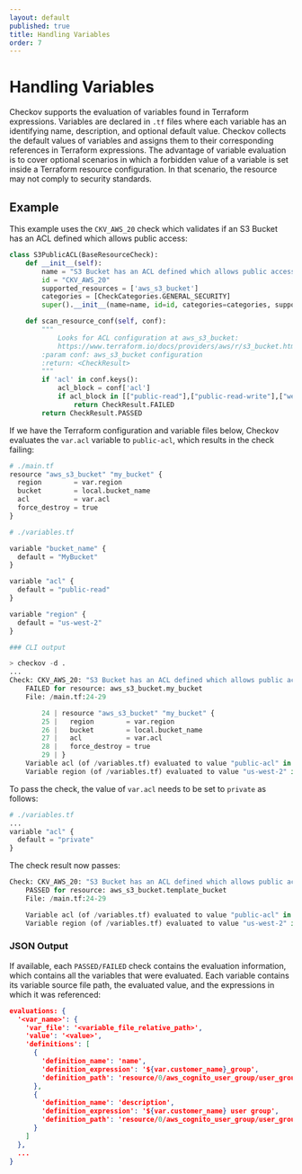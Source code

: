 ```yaml
---
layout: default
published: true
title: Handling Variables
order: 7
---
```


# Handling Variables

Checkov supports the evaluation of variables found in Terraform expressions.
Variables are declared in `.tf` files where each variable has an identifying name, description, and optional default value.
Checkov collects the default values of variables and assigns them to their corresponding references in Terraform expressions.
The advantage of variable evaluation is to cover optional scenarios in which a forbidden value of a variable is set inside a Terraform resource configuration. In that scenario, the resource may not comply to security standards. 

## Example

This example uses the `CKV_AWS_20` check which validates if an S3 Bucket has an ACL defined which allows public access:

```python
class S3PublicACL(BaseResourceCheck):
    def __init__(self):
        name = "S3 Bucket has an ACL defined which allows public access."
        id = "CKV_AWS_20"
        supported_resources = ['aws_s3_bucket']
        categories = [CheckCategories.GENERAL_SECURITY]
        super().__init__(name=name, id=id, categories=categories, supported_resources=supported_resources)

    def scan_resource_conf(self, conf):
        """
            Looks for ACL configuration at aws_s3_bucket:
            https://www.terraform.io/docs/providers/aws/r/s3_bucket.html
        :param conf: aws_s3_bucket configuration
        :return: <CheckResult>
        """
        if 'acl' in conf.keys():
            acl_block = conf['acl']
            if acl_block in [["public-read"],["public-read-write"],["website"]]:
                return CheckResult.FAILED
        return CheckResult.PASSED
```

If we have the Terraform configuration and variable files below, Checkov evaluates the `var.acl` variable to `public-acl`, which results in the check failing:

```python
# ./main.tf
resource "aws_s3_bucket" "my_bucket" {
  region        = var.region
  bucket        = local.bucket_name
  acl           = var.acl
  force_destroy = true
}
```

```python
# ./variables.tf

variable "bucket_name" {
  default = "MyBucket"
}

variable "acl" {
  default = "public-read"
}

variable "region" {
  default = "us-west-2"
}

### CLI output
```

```python
> checkov -d .
...
Check: CKV_AWS_20: "S3 Bucket has an ACL defined which allows public access."
	FAILED for resource: aws_s3_bucket.my_bucket
	File: /main.tf:24-29

		24 | resource "aws_s3_bucket" "my_bucket" {
		25 |   region        = var.region
		26 |   bucket        = local.bucket_name
		27 |   acl           = var.acl
		28 |   force_destroy = true
		29 | }
	Variable acl (of /variables.tf) evaluated to value "public-acl" in expression: acl = ${var.acl}
	Variable region (of /variables.tf) evaluated to value "us-west-2" in expression: region = ${var.region}
```

To pass the check, the value of `var.acl` needs to be set to `private` as follows:

```python
# ./variables.tf
...
variable "acl" {
  default = "private"
}
```


The check result now passes:

```python
Check: CKV_AWS_20: "S3 Bucket has an ACL defined which allows public access."
	PASSED for resource: aws_s3_bucket.template_bucket
	File: /main.tf:24-29

	Variable acl (of /variables.tf) evaluated to value "public-acl" in expression: acl = ${var.acl}
	Variable region (of /variables.tf) evaluated to value "us-west-2" in expression: region = ${var.region}
```

### JSON Output
If available, each `PASSED/FAILED` check contains the evaluation information, which contains all the variables that were evaluated.
Each variable contains its variable source file path, the evaluated value, and the expressions in
which it was referenced:

```json
evaluations: {
  '<var_name>': {
    'var_file': '<variable_file_relative_path>',
    'value': '<value>',
    'definitions': [
      {
        'definition_name': 'name',
        'definition_expression': '${var.customer_name}_group',
        'definition_path': 'resource/0/aws_cognito_user_group/user_group/name/0'
      },
      {
        'definition_name': 'description',
        'definition_expression': '${var.customer_name} user group',
        'definition_path': 'resource/0/aws_cognito_user_group/user_group/description/0'
      }
    ]
  },
  ...
}
```
